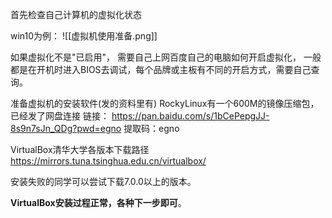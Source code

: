 
首先检查自己计算机的虚拟化状态  
  
win10为例：
![[虚拟机使用准备.png]]


如果虚拟化不是"已启用"，
需要自己上网百度自己的电脑如何开启虚拟化，
一般都是在开机时进入BIOS去调试，每个品牌或主板有不同的开启方式，需要自己查询。
  
准备虚拟机的安装软件(发的资料里有)
RockyLinux有一个600M的镜像压缩包，已经发了网盘连接
链接： https://pan.baidu.com/s/1bCePepgJJ-8s9n7sJn_QDg?pwd=egno
提取码：egno

VirtualBox清华大学各版本下载路径  
https://mirrors.tuna.tsinghua.edu.cn/virtualbox/  

安装失败的同学可以尝试下载7.0.0以上的版本。

**VirtualBox安装过程正常，各种下一步即可**。